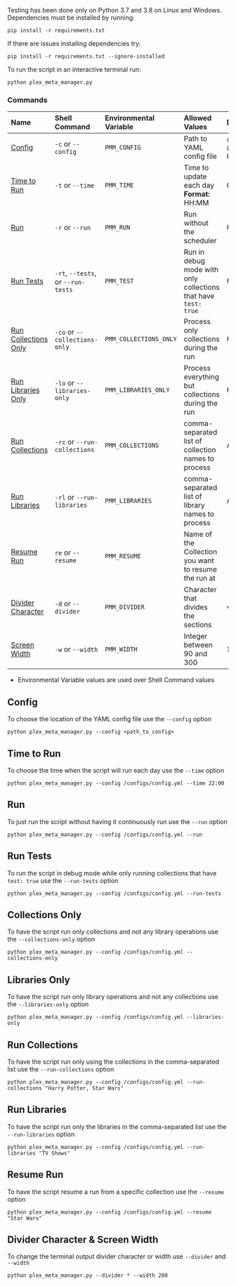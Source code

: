 Testing has been done only on Python 3.7 and 3.8 on Linux and Windows. Dependencies must be installed by running:

```shell
pip install -r requirements.txt
```

If there are issues installing dependencies try:

```shell
pip install -r requirements.txt --ignore-installed
```

To run the script in an interactive terminal run:

```shell
python plex_meta_manager.py
```

### Commands

| Name | Shell Command | Environmental<br>Variable | Allowed Values | Default Value |
| :--- | :--- | :--- | :--- | :--- |
| [Config](#config) | `-c` or `--config` | `PMM_CONFIG` | Path to YAML config file | `config/config.yml` alongside<br>`plex_meta_manager.py` |
| [Time to Run](#time-to-run) | `-t` or `--time` | `PMM_TIME` | Time to update each day<br>**Format:** HH:MM | `03:00` |
| [Run](#run) | `-r` or `--run` | `PMM_RUN` | Run without the scheduler | `False` |
| [Run Tests](#run-tests) | `-rt`, `--tests`, or `--run-tests` | `PMM_TEST` | Run in debug mode with only collections that have `test: true` | `False` |
| [Run Collections Only](#collections-only) | `-co` or `--collections-only` | `PMM_COLLECTIONS_ONLY` | Process only collections during the run | `False` |
| [Run Libraries Only](#libraries-only) | `-lo` or `--libraries-only` | `PMM_LIBRARIES_ONLY` | Process everything but collections during the run | `False` |
| [Run Collections](#run-collections) | `-rc` or `--run-collections` | `PMM_COLLECTIONS` | comma-separated list of collection names to process | All Collections |
| [Run Libraries](#run-libraries) | `-rl` or `--run-libraries` | `PMM_LIBRARIES` | comma-separated list of library names to process | All libraries |
| [Resume Run](#resume-run) | `re` or `--resume` | `PMM_RESUME` | Name of the Collection you want to resume the run at | ` ` |
| [Divider Character](#divider-character--screen-width) | `-d` or `--divider` | `PMM_DIVIDER` | Character that divides the sections | `=` |
| [Screen Width](#divider-character--screen-width) | `-w` or `--width` | `PMM_WIDTH` | Integer between 90 and 300 | `100` |

* Environmental Variable values are used over Shell Command values 

## Config
To choose the location of the YAML config file use the `--config` option

```shell
python plex_meta_manager.py --config <path_to_config>
```

## Time to Run
To choose the time when the script will run each day use the `--time` option

```shell
python plex_meta_manager.py --config /configs/config.yml --time 22:00
```

## Run
To just run the script without having it continuously run use the `--run` option

```shell
python plex_meta_manager.py --config /configs/config.yml --run
```

## Run Tests
To run the script in debug mode while only running collections that have `test: true` use the `--run-tests` option

```shell
python plex_meta_manager.py --config /configs/config.yml --run-tests
```

## Collections Only
To have the script run only collections and not any library operations use the `--collections-only` option

```shell
python plex_meta_manager.py --config /configs/config.yml --collections-only
```

## Libraries Only
To have the script run only library operations and not any collections use the `--libraries-only` option

```shell
python plex_meta_manager.py --config /configs/config.yml --libraries-only
```

## Run Collections
To have the script run only using the collections in the comma-separated list use the `--run-collections` option

```shell
python plex_meta_manager.py --config /configs/config.yml --run-collections "Harry Potter, Star Wars"
```

## Run Libraries
To have the script run only the libraries in the comma-separated list use the `--run-libraries` option

```shell
python plex_meta_manager.py --config /configs/config.yml --run-libraries "TV Shows"
```

## Resume Run
To have the script resume a run from a specific collection use the `--resume` option

```shell
python plex_meta_manager.py --config /configs/config.yml --resume "Star Wars"
```

## Divider Character & Screen Width
To change the terminal output divider character or width use `--divider` and `--width`

```shell
python plex_meta_manager.py --divider * --width 200
```
